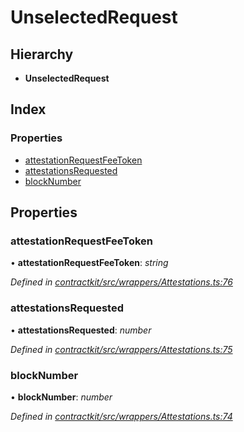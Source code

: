 # UnselectedRequest

## Hierarchy

* **UnselectedRequest**

## Index

### Properties

* [attestationRequestFeeToken](_wrappers_attestations_.unselectedrequest.md#attestationrequestfeetoken)
* [attestationsRequested](_wrappers_attestations_.unselectedrequest.md#attestationsrequested)
* [blockNumber](_wrappers_attestations_.unselectedrequest.md#blocknumber)

## Properties

### attestationRequestFeeToken

• **attestationRequestFeeToken**: _string_

_Defined in_ [_contractkit/src/wrappers/Attestations.ts:76_](https://github.com/celo-org/celo-monorepo/blob/master/packages/sdk/contractkit/src/wrappers/Attestations.ts#L76)

### attestationsRequested

• **attestationsRequested**: _number_

_Defined in_ [_contractkit/src/wrappers/Attestations.ts:75_](https://github.com/celo-org/celo-monorepo/blob/master/packages/sdk/contractkit/src/wrappers/Attestations.ts#L75)

### blockNumber

• **blockNumber**: _number_

_Defined in_ [_contractkit/src/wrappers/Attestations.ts:74_](https://github.com/celo-org/celo-monorepo/blob/master/packages/sdk/contractkit/src/wrappers/Attestations.ts#L74)


